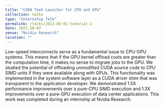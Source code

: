 ```yaml
---
title: "CUDA Task Launcher for CPU and GPU"
collection: talks
type: "Internship Talk"
permalink: /talks/2013-03-01-tutorial-1
date: 2021-10-07
venue: "Nvidia Research"
location: ""
---
```

Low-speed interconnects serve as a fundamental issue to CPU-GPU systems. This means that if the GPU kernel offload costs are greater than the computation time, it makes no sense to migrate jobs to the GPU. We studied the potential of offloading unmodified CUDA source code to CPU SIMD units if they were available along with GPUs. 
This functionality was implemented in the system software layer as a CUDA driver shim that was transparent to the application developer. We demonstrated 1.5X performance improvements over a pure-CPU SIMD execution and 1.3X improvements over a pure-GPU execution of data center applications.
This work was completed during an internship at Nvidia Research. 
